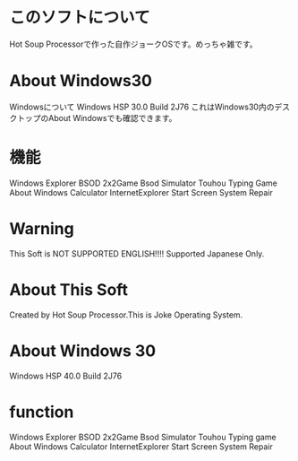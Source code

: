 # このソフトについて
Hot Soup Processorで作った自作ジョークOSです。めっちゃ雑です。
# About Windows30
Windowsについて
Windows HSP 30.0 Build 2J76
これはWindows30内のデスクトップのAbout Windowsでも確認できます。
# 機能
Windows Explorer
BSOD
2x2Game
Bsod Simulator
Touhou Typing Game
About Windows
Calculator
InternetExplorer
Start Screen
System Repair
# Warning
This Soft is NOT SUPPORTED ENGLISH!!!! Supported Japanese Only.
# About This Soft
Created by Hot Soup Processor.This is Joke Operating System.
# About Windows 30
Windows HSP 40.0 Build 2J76
# function
Windows Explorer
BSOD
2x2Game
Bsod Simulator
Touhou Typing game
About Windows
Calculator
InternetExplorer
Start Screen
System Repair
